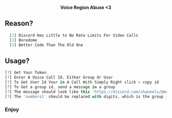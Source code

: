 <p align='center'>
  <b>Voice Region Abuse <3 </b><br>
</p>
  
## Reason?
```js
  [1] Discord Has Little to No Rate Limits For Video Calls
  [2] Boredome
  [3] Better Code Than The Old One
```
  
## Usage?
  ```js
  [?] Get Your Token
  [?] Enter A Voice Call Id, Either Group Or User
  [?] To Get User Id Your in A Call With Simply Right click > copy id
  [?] To Get a group id, send a message in a group
  [?] The message should look like this 'https://discord.com/channels/@me/numbers1/numbers2'
  [?] The 'numbers1' should be replaced with digits, which is the group id
```
### Enjoy
